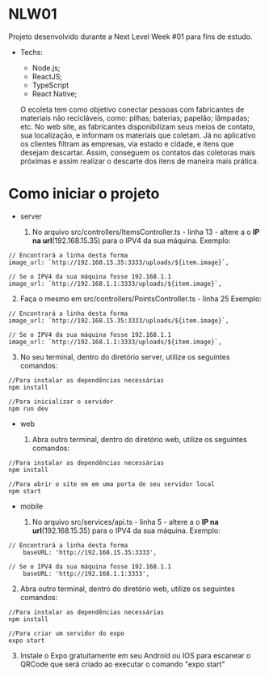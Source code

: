# NLW01
  Projeto desenvolvido durante a Next Level Week #01 para fins de estudo.
  
  
* Techs:
  - Node.js;
  - ReactJS;
  - TypeScript
  - React Native;
  
  O ecoleta tem como objetivo conectar pessoas com fabricantes de materiais não recicláveis, como: pilhas; baterias; papelão; lâmpadas;
etc. 
  No web site, as fabricantes disponibilizam seus meios de contato, sua localização, e informam os materiais que coletam. Já no aplicativo
os clientes filtram as empresas, via estado e cidade, e itens que desejam descartar. Assim, conseguem os contatos das coletoras mais próximas e assim realizar o descarte dos itens de maneira mais prática.

# Como iniciar o projeto

* server

  1) No arquivo src/controllers/ItemsController.ts - linha 13 - altere a o **IP na url**(192.168.15.35) para o IPV4 da sua máquina.
Exemplo:

```
// Encontrará a linha desta forma
image_url: `http://192.168.15.35:3333/uploads/${item.image}`,

// Se o IPV4 da sua máquina fosse 192.168.1.1
image_url: `http://192.168.1.1:3333/uploads/${item.image}`,
```

  2) Faça o mesmo em src/controllers/PointsController.ts - linha 25
Exemplo:
 
```
// Encontrará a linha desta forma
image_url: `http://192.168.15.35:3333/uploads/${item.image}`,

// Se o IPV4 da sua máquina fosse 192.168.1.1
image_url: `http://192.168.1.1:3333/uploads/${item.image}`,
```

  3) No seu terminal, dentro do diretório server, utilize os seguintes comandos:
 
```
//Para instalar as dependências necessárias
npm install
 
//Para inicializar o servidor
npm run dev
```
 
* web

  1) Abra outro terminal, dentro do diretório web, utilize os seguintes comandos:
 
```
//Para instalar as dependências necessárias
npm install

//Para abrir o site em em uma porta de seu servidor local
npm start
```

* mobile

  1) No arquivo src/services/api.ts - linha 5 - altere a o **IP na url**(192.168.15.35) para o IPV4 da sua máquina.
Exemplo:

```
// Encontrará a linha desta forma
    baseURL: 'http://192.168.15.35:3333',

// Se o IPV4 da sua máquina fosse 192.168.1.1
    baseURL: 'http://192.168.1.1:3333',
```

  2) Abra outro terminal, dentro do diretório web, utilize os seguintes comandos:
 
```
//Para instalar as dependências necessárias
npm install

//Para criar um servidor do expo
expo start
```
  3) Instale o Expo gratuitamente em seu Android ou IOS para escanear o QRCode que será criado ao executar o comando "expo start"
 
 

